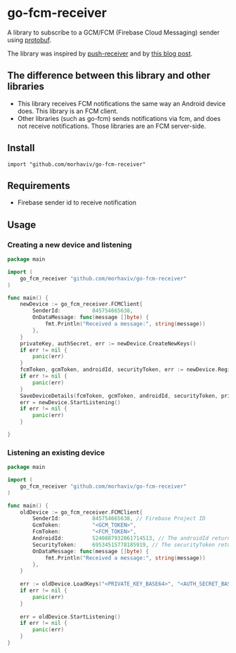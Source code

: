 # go-fcm-receiver

A library to subscribe to a GCM/FCM (Firebase Cloud Messaging) sender using [protobuf](https://developers.google.com/protocol-buffers).

The library was inspired by [push-receiver](https://www.npmjs.com/package/push-receiver) and by [this blog post](https://medium.com/@MatthieuLemoine/my-journey-to-bring-web-push-support-to-node-and-electron-ce70eea1c0b0).

## The difference between this library and other libraries

- This library receives FCM notifications the same way an Android device does. This library is an FCM client.
- Other libraries (such as go-fcm) sends notifications via fcm, and does not receive notifications. Those libraries are an FCM server-side.  

## Install

`
import "github.com/morhaviv/go-fcm-receiver"
`

## Requirements

- Firebase sender id to receive notification

## Usage

### Creating a new device and listening
```Go
package main

import (
	go_fcm_receiver "github.com/morhaviv/go-fcm-receiver"
)

func main() {
	newDevice := go_fcm_receiver.FCMClient{
		SenderId:          845754665638,
		OnDataMessage: func(message []byte) {
			fmt.Println("Received a message:", string(message))
		},
	}
	privateKey, authSecret, err := newDevice.CreateNewKeys()
	if err != nil {
		panic(err)
	}
	fcmToken, gcmToken, androidId, securityToken, err := newDevice.Register()
	if err != nil {
		panic(err)
	}
	SaveDeviceDetails(fcmToken, gcmToken, androidId, securityToken, privateKey, authSecret)
	err = newDevice.StartListening()
	if err != nil {
		panic(err)
	}

}
```

### Listening an existing device
```Go
package main

import (
	go_fcm_receiver "github.com/morhaviv/go-fcm-receiver"
)

func main() {
	oldDevice := go_fcm_receiver.FCMClient{
		SenderId:          845754665638, // Firebase Project ID
		GcmToken:          "<GCM_TOKEN>",
		FcmToken:          "<FCM_TOKEN>",
		AndroidId:         5240887932061714513, // The androidId returned when the device was created
		SecurityToken:     69534515778185919, // The securityToken returned when the device was created
		OnDataMessage: func(message []byte) {
			fmt.Println("Received a message:", string(message))
		},
	}
	
	err := oldDevice.LoadKeys("<PRIVATE_KEY_BASE64>", "<AUTH_SECRET_BASE64>")
	if err != nil {
		panic(err)
	}
	
	err = oldDevice.StartListening()
	if err != nil {
		panic(err)
	}
}
```
